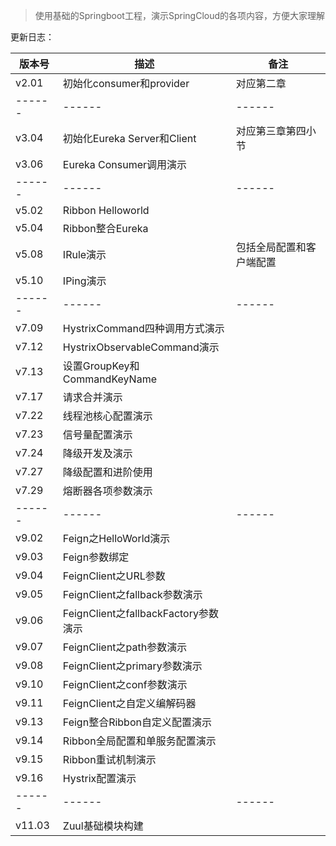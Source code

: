 > 使用基础的Springboot工程，演示SpringCloud的各项内容，方便大家理解

更新日志：

| 版本号 | 描述 | 备注 |
| ------ | ------ | ------ |
| v2.01 | 初始化consumer和provider | 对应第二章 |
| ------ | ------ | ------ |
| v3.04 | 初始化Eureka Server和Client | 对应第三章第四小节 |
| v3.06 | Eureka Consumer调用演示 |  |
| ------ | ------ | ------ |
| v5.02 | Ribbon Helloworld |  |
| v5.04 | Ribbon整合Eureka |  |
| v5.08 | IRule演示 | 包括全局配置和客户端配置 |
| v5.10 | IPing演示 |  |
| ------ | ------ | ------ |
| v7.09 | HystrixCommand四种调用方式演示 |  |
| v7.12 | HystrixObservableCommand演示 |  |
| v7.13 | 设置GroupKey和CommandKeyName |  |
| v7.17 | 请求合并演示 |  |
| v7.22 | 线程池核心配置演示 |  |
| v7.23 | 信号量配置演示 |  |
| v7.24 | 降级开发及演示 |  |
| v7.27 | 降级配置和进阶使用 |  |
| v7.29 | 熔断器各项参数演示 |  |
| ------ | ------ | ------ |
| v9.02 | Feign之HelloWorld演示 |  |
| v9.03 | Feign参数绑定 |  |
| v9.04 | FeignClient之URL参数 |  |
| v9.05 | FeignClient之fallback参数演示 |  |
| v9.06 | FeignClient之fallbackFactory参数演示 |  |
| v9.07 | FeignClient之path参数演示 |  |
| v9.08 | FeignClient之primary参数演示 |  |
| v9.10 | FeignClient之conf参数演示 |  |
| v9.11 | FeignClient之自定义编解码器 |  |
| v9.13 | Feign整合Ribbon自定义配置演示|  |
| v9.14 | Ribbon全局配置和单服务配置演示|  |
| v9.15 | Ribbon重试机制演示 |  |
| v9.16 | Hystrix配置演示 |  |
| ------ | ------ | ------ |
| v11.03 | Zuul基础模块构建 |  |


